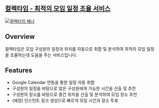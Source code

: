 ## [컬렉타임 - 최적의 모임 일정 조율 서비스](https://collecti.me/)

[![컬렉타임 배너](https://collecti.me/temporary_image.png)](https://collecti.me/)

## Overview
컬렉타임은 모임 구성원의 일정과 위치를 자동으로 취합 및 분석하여 최적의 모임 일정을 조율하는데 도움을 주는 서비스입니다.

## Features
- Google Calendar 연동을 통한 일정 자동 취합
- 구성원의 일정을 바탕으로 많은 구성원에게 가능한 시간을 산출 및 추천
- 구성원의 장소를 바탕으로 중간 위치을 산출 및 분석하여 모임 장소 추천
- (예정) 인스턴트 링크 생성으로 빠르게 모임 시간과 장소 투표
